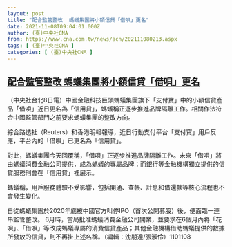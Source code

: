 ```yaml
---
layout: post
title: "配合監管整改  螞蟻集團將小額信貸「借唄」更名"
date: 2021-11-08T09:04:01.000Z
author: (臺)中央社CNA
from: https://www.cna.com.tw/news/acn/202111080213.aspx
tags: [ (臺)中央社CNA ]
categories: [ (臺)中央社CNA ]
---
```

<!--1636362241000-->
[配合監管整改  螞蟻集團將小額信貸「借唄」更名](https://www.cna.com.tw/news/acn/202111080213.aspx)
------

<div>
<div></div><div><p>（中央社台北8日電）中國金融科技巨頭螞蟻集團旗下「支付寶」中的小額信貸產品「借唄」近日更名為「信用貸」，螞蟻稱正逐步推進品牌隔離工作。相關作法符合中國監管部門之前要求螞蟻集團的整改方向。</p><p>綜合路透社（Reuters）和香港明報報導，近日行動支付平台「支付寶」用戶反應，平台內的「借唄」已更名為「信用貸」。</p><p>對此，螞蟻集團今天回覆稱，「借唄」正逐步推進品牌隔離工作。未來「借唄」將由螞蟻消費金融公司提供，成為螞蟻的專屬品牌；而銀行等金融機構獨立提供的信貸服務則會在「信用貸」裡展示。</p><p>螞蟻稱，用戶服務體驗不受影響，包括開通、查帳、計息和借還款等核心流程也不會發生變化。</p><p>自從螞蟻集團於2020年底被中國官方叫停IPO（首次公開募股）後，便面臨一連串監管整改。 6月時，當局批准螞蟻消費金融公司開業，並要求在6個月內將「花唄」、「借唄」等改成螞蟻專屬的消費信貸產品；其他金融機構借助螞蟻提供的數據所發放的信貸，則不再掛上述名稱。（編輯：沈朋達/張淑伶）1101108</p></div>
</div>
